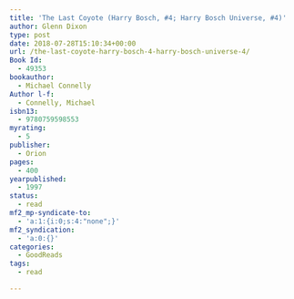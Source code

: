 ```yaml
---
title: 'The Last Coyote (Harry Bosch, #4; Harry Bosch Universe, #4)'
author: Glenn Dixon
type: post
date: 2018-07-28T15:10:34+00:00
url: /the-last-coyote-harry-bosch-4-harry-bosch-universe-4/
Book Id:
  - 49353
bookauthor:
  - Michael Connelly
Author l-f:
  - Connelly, Michael
isbn13:
  - 9780759598553
myrating:
  - 5
publisher:
  - Orion
pages:
  - 400
yearpublished:
  - 1997
status:
  - read
mf2_mp-syndicate-to:
  - 'a:1:{i:0;s:4:"none";}'
mf2_syndication:
  - 'a:0:{}'
categories:
  - GoodReads
tags:
  - read

---
```

